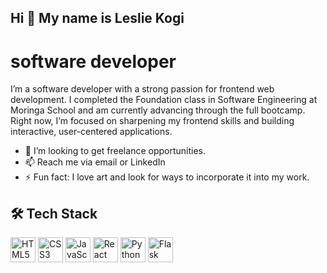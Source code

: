 ## Hi 👋 My name is Leslie Kogi

# software developer

I’m a software developer with a strong passion for frontend web development. I completed the Foundation class in Software Engineering at Moringa School and am currently advancing through the full bootcamp. Right now, I’m focused on sharpening my frontend skills and building interactive, user-centered applications.

- 👯 I’m looking to get freelance opportunities.
- 📫 Reach me via email or LinkedIn
- ⚡ Fun fact: I love art and look for ways to incorporate it into my work.
## 🛠️ Tech Stack

<div align="left">
  <img src="https://cdn.jsdelivr.net/gh/devicons/devicon/icons/html5/html5-original.svg" alt="HTML5" width="40" height="40"/>
  <img src="https://cdn.jsdelivr.net/gh/devicons/devicon/icons/css3/css3-original.svg" alt="CSS3" width="40" height="40"/>
  <img src="https://cdn.jsdelivr.net/gh/devicons/devicon/icons/javascript/javascript-original.svg" alt="JavaScript" width="40" height="40"/>
  <img src="https://cdn.jsdelivr.net/gh/devicons/devicon/icons/react/react-original.svg" alt="React" width="40" height="40"/>
  <img src="https://cdn.jsdelivr.net/gh/devicons/devicon/icons/python/python-original.svg" alt="Python" width="40" height="40"/>
  <img src="https://cdn.jsdelivr.net/gh/devicons/devicon/icons/flask/flask-original.svg" alt="Flask" width="40" height="40"/>
</div>
